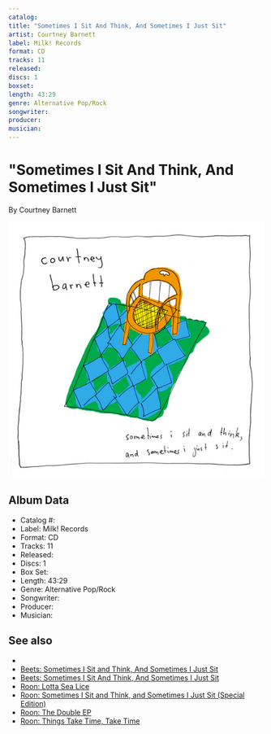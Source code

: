```yaml
---
catalog: 
title: "Sometimes I Sit And Think, And Sometimes I Just Sit"
artist: Courtney Barnett
label: Milk! Records
format: CD
tracks: 11
released: 
discs: 1
boxset: 
length: 43:29
genre: Alternative Pop/Rock
songwriter: 
producer: 
musician: 
---
```


# "Sometimes I Sit And Think, And Sometimes I Just Sit"

By Courtney Barnett

![](../../assets/cdcovers/Courtney_Barnett-Sometimes_I_Sit_And_Think__And_Sometimes_I_Just_Sit.png)

## Album Data

- Catalog #: 
- Label: Milk! Records
- Format: CD
- Tracks: 11
- Released: 
- Discs: 1
- Box Set: 
- Length: 43:29
- Genre: Alternative Pop/Rock
- Songwriter: 
- Producer: 
- Musician: 


## See also

- [](Courtney_Barnett.md)
- [Beets: Sometimes I Sit and Think, And Sometimes I Just Sit](../../Beets/Courtney_Barnett/Sometimes_I_Sit_and_Think__And_Sometimes_I_Just_Sit.md)
- [Beets: Sometimes I Sit And Think, And Sometimes I Just Sit](../../Beets/Courtney_Barnett/Sometimes_I_Sit_And_Think__And_Sometimes_I_Just_Sit.md)
- [Roon: Lotta Sea Lice](../../Roon/Courtney_Barnett/Lotta_Sea_Lice.md)
- [Roon: Sometimes I Sit and Think, and Sometimes I Just Sit (Special Edition)](../../Roon/Courtney_Barnett/Sometimes_I_Sit_and_Think__and_Sometimes_I_Just_Sit_Special_Edition.md)
- [Roon: The Double EP](../../Roon/Courtney_Barnett/The_Double_EP-_A_Sea_of_Split_Peas.md)
- [Roon: Things Take Time, Take Time](../../Roon/Courtney_Barnett/Things_Take_Time__Take_Time.md)
